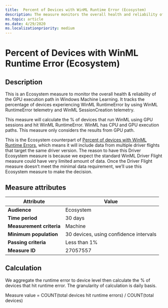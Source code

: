```yaml
---
title:  Percent of Devices with WinML Runtime Error (Ecosystem)
description: The measure monitors the overall health and reliability of Windows Machine Learning 
ms.topic: article
ms.date: 4/29/2020
ms.localizationpriority: medium
---
```


# Percent of Devices with WinML Runtime Error (Ecosystem)

## Description

This is an Ecosystem measure to monitor the overall health & reliability of the GPU execution path in Windows Machine Learning. It tracks the percentage of devices experiencing WinML RuntimeError by using WinML RuntimeError telemetry and WinML SessionCreation telemetry.

This measure will calculate the % of devices that run WinML using GPU sessions and hit WinML RuntimeError. WinML has CPU and GPU execution paths. This measure only considers the results from GPU path.

This is the Ecosystem counterpart of [Percent of devices with WinML Runtime Errors](https://docs.microsoft.com/windows-hardware/drivers/dashboard/pct-devices-winml-runtime-error), which means it will include data from multiple driver flights that target the same driver version. The reason to have this Driver Ecosystem measure is because we expect the standard WinML Driver Flight measure could have very limited amount of data. Once the Driver Flight measure doesn’t meet the minimal data requirement, we’ll use this Ecosystem measure to make the decision.

## Measure attributes

|Attribute|Value|
|----|----|
|**Audience**|Ecosystem|
|**Time period**|30 days|
|**Measurement criteria**|Machine|
|**Minimum population**|30 devices, using confidence intervals|
|**Passing criteria**|Less than 1%|
|**Measure ID**|27057557|

## Calculation

We aggregate the runtime error to device level then calculate the % of devices that hit runtime error. The granularity of calculation is  daily basis.

Measure value = COUNT(total devices hit runtime errors) / COUNT(total devices)
